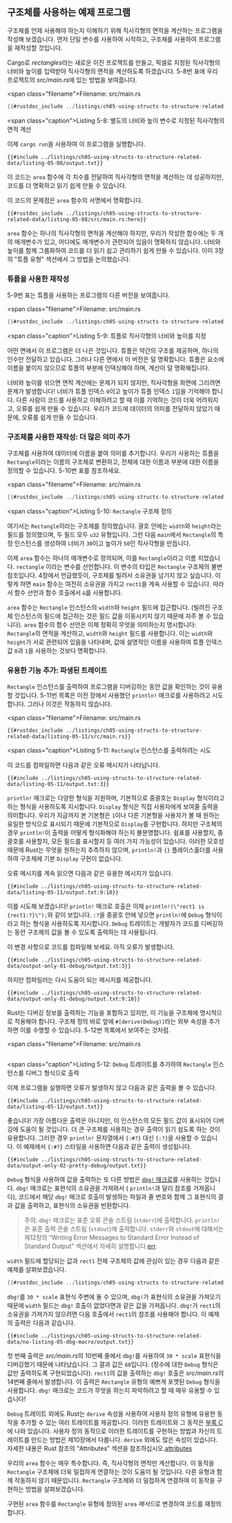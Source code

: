 ## 구조체를 사용하는 예제 프로그램

구조체를 언제 사용해야 하는지 이해하기 위해 직사각형의 면적을 계산하는 프로그램을 작성해 보겠습니다. 먼저 단일 변수를 사용하여 시작하고, 구조체를 사용하여 프로그램을 재작성할 것입니다.

Cargo로 *rectangles*라는 새로운 이진 프로젝트를 만들고, 픽셀로 지정된 직사각형의 너비와 높이를 입력받아 직사각형의 면적을 계산하도록 하겠습니다. 5-8번 표에 우리 프로젝트의 *src/main.rs*에 있는 방법을 보여줍니다.

<span class=\"filename\">Filename: src/main.rs</span>

```rust
{{#rustdoc_include ../listings/ch05-using-structs-to-structure-related-data/listing-05-08/src/main.rs:all}}
```

<span class=\"caption\">Listing 5-8: 별도의 너비와 높이 변수로 지정된 직사각형의 면적 계산</span>

이제 `cargo run`을 사용하여 이 프로그램을 실행합니다.

```console
{{#include ../listings/ch05-using-structs-to-structure-related-data/listing-05-08/output.txt}}
```

이 코드는 `area` 함수에 각 치수를 전달하여 직사각형의 면적을 계산하는 데 성공하지만, 코드를 더 명확하고 읽기 쉽게 만들 수 있습니다.

이 코드의 문제점은 `area` 함수의 서명에서 명확합니다.

```rust,ignore
{{#rustdoc_include ../listings/ch05-using-structs-to-structure-related-data/listing-05-08/src/main.rs:here}}
```

`area` 함수는 하나의 직사각형의 면적을 계산해야 하지만, 우리가 작성한 함수에는 두 개의 매개변수가 있고, 어디에도 매개변수가 관련되어 있음이 명확하지 않습니다. 너비와 높이를 함께 그룹화하여 코드를 더 읽기 쉽고 관리하기 쉽게 만들 수 있습니다. 이미 3장의 "튜플 유형"<!-- ignore --> 섹션에서 그 방법을 논의했습니다.

### 튜플을 사용한 재작성

5-9번 표는 튜플을 사용하는 프로그램의 다른 버전을 보여줍니다.

<span class=\"filename\">Filename: src/main.rs</span>

```rust
{{#rustdoc_include ../listings/ch05-using-structs-to-structure-related-data/listing-05-09/src/main.rs}}
```

<span class=\"caption\">Listing 5-9: 튜플로 직사각형의 너비와 높이를 지정</span>

어떤 면에서 이 프로그램은 더 나은 것입니다. 튜플은 약간의 구조를 제공하며, 하나의 인수만 전달하고 있습니다. 그러나 다른 면에서 이 버전은 덜 명확합니다. 튜플은 요소에 이름을 붙이지 않으므로 튜플의 부분에 인덱싱해야 하며, 계산이 덜 명확해집니다.

너비와 높이를 섞으면 면적 계산에는 문제가 되지 않지만, 직사각형을 화면에 그리려면 문제가 발생합니다! 너비가 튜플 인덱스 `0`이고 높이가 튜플 인덱스 `1`임을 기억해야 합니다. 다른 사람이 코드를 사용하고 이해하려고 할 때 이를 기억하는 것이 더욱 어려워지고, 오류를 쉽게 만들 수 있습니다. 우리가 코드에 데이터의 의미를 전달하지 않았기 때문에, 오류를 쉽게 만들 수 있습니다.

### 구조체를 사용한 재작성: 더 많은 의미 추가

구조체를 사용하여 데이터에 이름을 붙여 의미를 추가합니다. 우리가 사용하는 튜플을 `Rectangle`이라는 이름의 구조체로 변환하고, 전체에 대한 이름과 부분에 대한 이름을 정의할 수 있습니다. 5-10번 표를 참조하세요.

<span class=\"filename\">Filename: src/main.rs</span>

```rust
{{#rustdoc_include ../listings/ch05-using-structs-to-structure-related-data/listing-05-10/src/main.rs}}
```

<span class=\"caption\">Listing 5-10: `Rectangle` 구조체 정의</span>

여기서는 `Rectangle`이라는 구조체를 정의했습니다. 괄호 안에는 `width`와 `height`라는 필드를 정의했으며, 두 필드 모두 `u32` 유형입니다. 그런 다음 `main`에서 `Rectangle`의 특정 인스턴스를 생성하여 너비가 `30`이고 높이가 `50`인 직사각형을 만듭니다.

이제 `area` 함수는 하나의 매개변수로 정의되며, 이를 `Rectangle`이라고 이름 지었습니다.
 `rectangle` 이라는 변수를 선언합니다. 이 변수의 타입은 `Rectangle` 구조체의 불변 참조입니다. 4장에서 언급했듯이, 구조체를 빌려서 소유권을 넘기지 않고 싶습니다. 이렇게 하면 `main` 함수는 여전히 소유권을 가지고 `rect1`을 계속 사용할 수 있습니다. 따라서 함수 선언과 함수 호출에서 `&`를 사용합니다.

`area` 함수는 `Rectangle` 인스턴스의 `width`와 `height` 필드에 접근합니다. (빌려진 구조체 인스턴스의 필드에 접근하는 것은 필드 값을 이동시키지 않기 때문에 자주 볼 수 있습니다). `area` 함수의 함수 선언은 이제 정확히 무엇을 의미하는지 명시합니다: `Rectangle`의 면적을 계산하고, `width`와 `height` 필드를 사용합니다. 이는 `width`와 `height`가 서로 관련되어 있음을 나타내며, 값에 설명적인 이름을 사용하여 튜플 인덱스 값 `0`과 `1`을 사용하는 것보다 명확합니다.

### 유용한 기능 추가: 파생된 트레이트

`Rectangle` 인스턴스를 출력하여 프로그램을 디버깅하는 동안 값을 확인하는 것이 유용할 것입니다. 5-11번 목록은 이전 장에서 사용했던 `println!` 매크로를 사용하려고 시도합니다. 그러나 이것은 작동하지 않습니다.

<span class=\"filename\">Filename: src/main.rs</span>

```rust,ignore,does_not_compile
{{#rustdoc_include ../listings/ch05-using-structs-to-structure-related-data/listing-05-11/src/main.rs}}
```

<span class=\"caption\">Listing 5-11: `Rectangle` 인스턴스를 출력하려는 시도</span>

이 코드를 컴파일하면 다음과 같은 오류 메시지가 나타납니다.

```text
{{#include ../listings/ch05-using-structs-to-structure-related-data/listing-05-11/output.txt:3}}
```

`println!` 매크로는 다양한 형식을 지원하며, 기본적으로 중괄호는 `Display` 형식이라고 하는 형식을 사용하도록 지시합니다. `Display` 형식은 직접 사용자에게 보여줄 출력을 의미합니다. 우리가 지금까지 본 기본형은 `1`이나 다른 기본형을 사용자가 볼 때 원하는 유일한 방식으로 표시되기 때문에 기본적으로 `Display`를 구현합니다. 하지만 구조체의 경우 `println!`이 출력을 어떻게 형식화해야 하는지 불분명합니다. 쉼표를 사용할지, 중괄호를 사용할지, 모든 필드를 표시할지 등 여러 가지 가능성이 있습니다. 이러한 모호성 때문에 Rust는 무엇을 원하는지 추측하지 않으며, `println!`과 `{}` 플레이스홀더를 사용하여 구조체에 기본 `Display` 구현이 없습니다.

오류 메시지를 계속 읽으면 다음과 같은 유용한 메시지가 있습니다.

```text
{{#include ../listings/ch05-using-structs-to-structure-related-data/listing-05-11/output.txt:9:10}}
```

이를 시도해 보겠습니다! `println!` 매크로 호출은 이제 `println!(\"rect1 is
{rect1:?}\");`와 같이 보입니다. `:?`을 중괄호 안에 넣으면 `println!`에 `Debug` 형식이라고 하는 형식을 사용하도록 지시합니다. `Debug` 트레이트는 개발자가 코드를 디버깅하는 동안 구조체의 값을 볼 수 있도록 출력하는 데 사용됩니다.

이 변경 사항으로 코드를 컴파일해 보세요. 아직 오류가 발생합니다.

```text
{{#include ../listings/ch05-using-structs-to-structure-related-data/output-only-01-debug/output.txt:3}}
```

하지만 컴파일러는 다시 도움이 되는 메시지를 제공합니다.

```text
{{#include ../listings/ch05-using-structs-to-structure-related-data/output-only-01-debug/output.txt:9:10}}
```

Rust는 디버깅 정보를 출력하는 기능을 포함하고 있지만, 이 기능을 구조체에 명시적으로 적용해야 합니다. 구조체 정의 바로 앞에 `#[derive(Debug)]`라는 외부 속성을 추가하면 이를 수행할 수 있습니다. 5-12번 목록에서 보여주는 것처럼.

<span class=\"filename\">Filename: src/main.rs</span>

```rust
```

<span class=\"caption\">Listing 5-12: `Debug` 트레이트를 추가하여 `Rectangle` 인스턴스를 디버그 형식으로 출력</span>

이제 프로그램을 실행하면 오류가 발생하지 않고 다음과 같은 출력을 볼 수 있습니다.

```console
{{#include ../listings/ch05-using-structs-to-structure-related-data/listing-05-12/output.txt}}
```

좋습니다! 가장 아름다운 출력은 아니지만, 이 인스턴스의 모든 필드 값이 표시되어 디버깅에 도움이 될 것입니다. 더 큰 구조체를 사용하는 경우 출력이 읽기 쉽도록 하는 것이 유용합니다. 그러한 경우 `println!` 문자열에서 `{:#?}` 대신 `{:?}`을 사용할 수 있습니다. 이 예제에서 `{:#?}` 스타일을 사용하면 다음과 같은 출력이 생성됩니다.

```console
{{#include ../listings/ch05-using-structs-to-structure-related-data/output-only-02-pretty-debug/output.txt}}
```

`Debug` 형식을 사용하여 값을 출력하는 또 다른 방법은 [`dbg!` 매크로][dbg]<!-- ignore -->를 사용하는 것입니다. `dbg!` 매크로는 표현식의 소유권을 가져와서 ( `println!`과 달리 참조를 가져옵니다), 코드에서 해당 `dbg!` 매크로 호출이 발생하는 파일과 줄 번호와 함께 그 표현식의 결과 값을 출력하고, 표현식의 소유권을 반환합니다.

> 주의: `dbg!` 매크로는 표준 오류 콘솔 스트림 (`stderr`)에 출력합니다. `println!`은 표준 출력 콘솔 스트림 (`stdout`)에 출력합니다. `stderr`와 `stdout`에 대해서는 제12장의 “Writing Error Messages to Standard Error Instead of Standard Output” 섹션에서 자세히 설명합니다.[err]<!-- ignore -->.

`width` 필드에 할당되는 값과 `rect1` 전체 구조체의 값에 관심이 있는 경우 다음과 같은 예제를 살펴보겠습니다.

```rust
{{#rustdoc_include ../listings/ch05-using-structs-to-structure-related-data/no-listing-05-dbg-macro/src/main.rs}}
```

`dbg!`를 `30 * scale` 표현식 주변에 둘 수 있으며, `dbg!`가 표현식의 소유권을 가져오기 때문에 `width` 필드는 `dbg!` 호출이 없었다면과 같은 값을 가져옵니다. `dbg!`가 `rect1`의 소유권을 가져가지 않으려면 다음 호출에서 `rect1`의 참조를 사용해야 합니다. 이 예제의 출력은 다음과 같습니다.

```console
{{#include ../listings/ch05-using-structs-to-structure-related-data/no-listing-05-dbg-macro/output.txt}}
```

첫 번째 출력은 *src/main.rs*의 10번째 줄에서 `dbg!`를 사용하여 `30 * scale` 표현식을 디버깅했기 때문에 나타났습니다. 그 결과 값은 `60`입니다. (정수에 대한 `Debug` 형식은 값만 출력하도록 구현되었습니다). `rect1`의 값을 출력하는 `dbg!` 호출은 *src/main.rs*의 14번째 줄에서 발생합니다. 이 출력은 `Rectangle` 유형의 예쁘게 포맷된 `Debug` 형식을 사용합니다. `dbg!` 매크로는 코드가 무엇을 하는지 파악하려고 할 때 매우 유용할 수 있습니다!

`Debug` 트레이트 외에도 Rust는 `derive` 속성을 사용하여 사용자 정의 유형에 유용한 동작을 추가할 수 있는 여러 트레이트를 제공합니다. 이러한 트레이트와 그 동작은 [부록 C][app-c]<!-- ignore -->에 나와 있습니다. 사용자 정의 동작으로 이러한 트레이트를 구현하는 방법과 자신의 트레이트를 만드는 방법은 제10장에서 다룹니다. `derive` 외에도 많은 속성이 있습니다. 자세한 내용은 Rust 참조의 “Attributes” 섹션을 참조하십시오.[attributes]

우리의 `area` 함수는 매우 특수합니다. 즉, 직사각형의 면적만 계산합니다. 이 동작을 `Rectangle` 구조체에 더욱 밀접하게 연결하는 것이 도움이 될 것입니다. 다른 유형과 함께 작동하지 않기 때문입니다. `Rectangle` 구조체와 더 밀접하게 연결하여 이 동작을 구현하는 방법을 살펴보겠습니다.

구현된 `area` 함수를 `Rectangle` 유형에 정의된 `area` *메서드*로 변경하여 코드를 재정의합니다.

[tuple-type]: ch03-02-data-types.html#the-tuple-type
[app-c]: appendix-03-derivable-traits.md
[println]: ../std/macro.println.html
[dbg]: ../std/macro.dbg.html
[err]: ch12-06-writing-to-stderr-instead-of-stdout.html
[attributes]: ../reference/attributes.html
